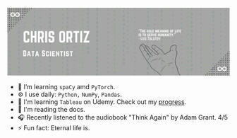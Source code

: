 ![Profile-Header](profile_readme.png)

- 🧠 I’m learning `spaCy` amd `PyTorch`.
- ⚙️ I use daily: `Python,` `NumPy`, `Pandas`.
- 🥋 I'm learning `Tableau` on Udemy. Check out my [progress](https://public.tableau.com/profile/promeos#!/).
- 📙 I'm reading the docs.
- 🎧 Recently listened to the audiobook "Think Again" by Adam Grant. 4/5
- ⚡ Fun fact: Eternal life is.
